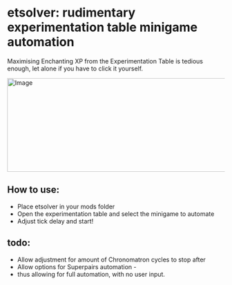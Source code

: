 # etsolver: rudimentary experimentation table minigame automation

Maximising Enchanting XP from the Experimentation Table is tedious enough, let alone if you have to click it yourself.

<img width="575" height="217" alt="Image" src="https://github.com/user-attachments/assets/5bf308ab-7335-422e-a5cf-960bd107eb2d" />

## How to use:

- Place etsolver in your mods folder
- Open the experimentation table and select the minigame to automate
- Adjust tick delay and start!


## todo:

- Allow adjustment for amount of Chronomatron cycles to stop after
- Allow options for Superpairs automation -
- thus allowing for full automation, with no user input.



